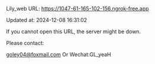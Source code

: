 Lily_web URL: https://1047-61-165-102-156.ngrok-free.app

Updated at: 2024-12-08 16:31:02

If you cannot open this URL, the server might be down.

Please contact: 

goley04@foxmail.com Or Wechat:GL_yeaH